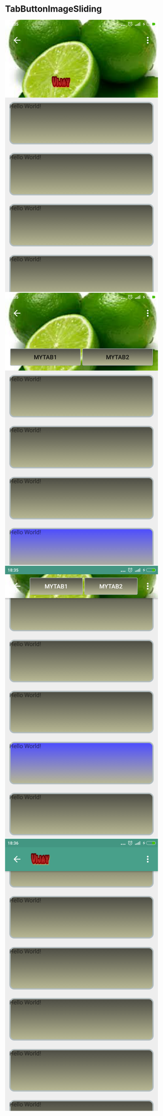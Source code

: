 # TabButtonImageSliding
![ImageSliding](https://github.com/VijaySnawane/TabButtonImageSliding/blob/master/Screenshot_2016-03-27-18-35-50.png?raw=true "ImageSliding")
![Tab Sliding](https://github.com/VijaySnawane/TabButtonImageSliding/blob/master/Screenshot_2016-03-27-18-35-55.png?raw=true "TabSliding")
![Tab Sliding](https://github.com/VijaySnawane/TabButtonImageSliding/blob/master/Screenshot_2016-03-27-18-36-00.png?raw=true "TabSliding")
![ImageSliding](https://github.com/VijaySnawane/TabButtonImageSliding/blob/master/Screenshot_2016-03-27-18-36-08.png?raw=true "ImageSliding")


